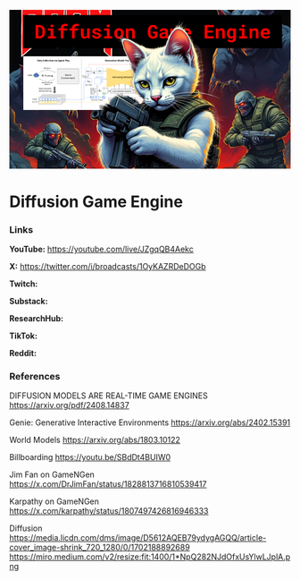 ![thumbnail](thumbnail.png)

# Diffusion Game Engine

### Links

**YouTube:** https://youtube.com/live/JZgqQB4Aekc

**X:** https://twitter.com/i/broadcasts/1OyKAZRDeDOGb

**Twitch:**

**Substack:**

**ResearchHub:**

**TikTok:**

**Reddit:**

### References

DIFFUSION MODELS ARE REAL-TIME GAME ENGINES
https://arxiv.org/pdf/2408.14837

Genie: Generative Interactive Environments
https://arxiv.org/abs/2402.15391

World Models
https://arxiv.org/abs/1803.10122

Billboarding
https://youtu.be/SBdDt4BUIW0

Jim Fan on GameNGen
https://x.com/DrJimFan/status/1828813716810539417

Karpathy on GameNGen
https://x.com/karpathy/status/1807497426816946333

Diffusion
https://media.licdn.com/dms/image/D5612AQEB79ydygAGQQ/article-cover_image-shrink_720_1280/0/1702188892689
https://miro.medium.com/v2/resize:fit:1400/1*NpQ282NJdOfxUsYlwLJplA.png
